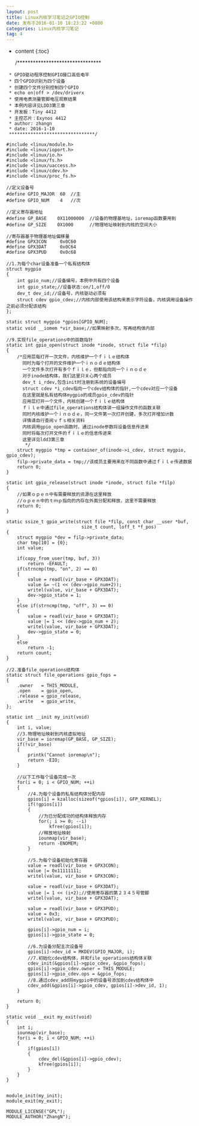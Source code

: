 ```yaml
---
layout: post
title: Linux内核学习笔记之GPIO控制
date: 发布于2016-01-10 18:23:22 +0800
categories: Linux内核学习笔记
tag: 4
---
```


* content
{:toc}


    /********************************

<!-- more -->
     * GPIO驱动程序控制GPIO接口高低电平
     * 四个GPIO识别为四个设备
     * 创建四个文件分别控制四个GPIO
     * echo on|off > /dev/driverx
     * 使用电表测量管脚电压观察结果
     * 本例内容详见LDD3第三章
     * 开发板：Tiny 4412
     * 主控芯片：Exynos 4412
     * author: zhangn
     * date: 2016-1-10
     ********************************/
    
    #include <linux/module.h>
    #include <linux/ioport.h>
    #include <linux/io.h>
    #include <linux/fs.h>
    #include <linux/uaccess.h>
    #include <linux/cdev.h>
    #include <linux/proc_fs.h>
    
    //定义设备号
    #define GPIO_MAJOR  60  //主
    #define GPIO_NUM    4   //次
    
    //定义寄存器地址
    #define GP_BASE    0X11000000  //设备的物理基地址，ioremap函数要用到
    #define GP_SIZE    0X1000      //物理地址映射到内核的空间大小
    
    //寄存器基于物理基地址偏移量
    #define GPX3CON     0x0C60
    #define GPX3DAT     0x0C64
    #define GPX3PUD		0x0c68
    
    //1.为每个char设备准备一个私有结构体
    struct mygpio
    {
    	int gpio_num;//设备编号，本例中共有四个设备
    	int gpio_state;//设备状态:on/1,off/0
    	dev_t dev_id;//设备号，内核驱动必须有
    	struct cdev gpio_cdev;//内核内部使用该结构来表示字符设备，内核调用设备操作之前必须分配该结构
    };
    
    static struct mygpio *gpios[GPIO_NUM];
    static void __iomem *vir_base;//如果映射多次，写再结构体内部
    
    //9.实现file_operations中的函数指针
    static int gpio_open(struct inode *inode, struct file *filp)
    {
    	/*应用层每打开一次文件，内核维护一个ｆｉｌｅ结构体
    	  同时为每个打开的文件维护一个ｉｎｏｄｅ结构体
    	  一个文件多次打开有多个ｆｉｌｅ，但都指向同一个ｉｎｏｄｅ
    	  对于inode结构体，我们这里只关心两个成员
    	  dev_t i_rdev,包含init时注册到系统的设备编号
    	  struct cdev *i_cdev指向一个cdev结构体的指针,一个cdev对应一个设备
    	  在这里就是私有结构体mygpio的成员gpio_cdev的指针
    	  应用层打开一个文件，内核创建一个ｆｉｌｅ结构体
    	  ｆｉｌｅ中通过file_operations结构体讲一组操作文件的函数关联
    	  同时内核维护一个ｉｎｏｄｅ，同一文件第一次打开创建，多次打开增加计数
    	  详情请自行查阅ｖｆｓ相关资料
    	  内核调用gpio_open函数时，通过inode参数将设备信息传进来
    	  同时将每次打开文件的ｆｉｌｅ的信息传进来
    	  这里详见ldd3第三章
    	   */
    	struct mygpio *tmp = container_of(inode->i_cdev, struct mygpio, gpio_cdev);
    	filp->private_data = tmp;//该成员主要用来在不同函数中通过ｆｉｌｅ传递数据
    	return 0;
    }
    
    static int gpio_release(struct inode *inode, struct file *filp)
    {
    	//如果ｏｐｅｎ中有需要释放的资源在这里释放
    	//ｏｐｅｎ中的ｔｍｐ指向的内存在外面分配和释放，这里不需要释放
    	return 0;
    }
    
    static ssize_t gpio_write(struct file *filp, const char __user *buf,
    							size_t count, loff_t *f_pos)
    {
    	struct mygpio *dev = filp->private_data;
    	char tmp[10] = {0};
    	int value;
    
    	if(copy_from_user(tmp, buf, 3))
    		return -EFAULT;
    	if(strncmp(tmp, "on", 2) == 0)
    	{
    		value = readl(vir_base + GPX3DAT);
    		value &= ~(1 << (dev->gpio_num+2));
    		writel(value, vir_base + GPX3DAT);
    		dev->gpio_state = 1;
    	}
    	else if(strncmp(tmp, "off", 3) == 0)
    	{
    		value = readl(vir_base + GPX3DAT);
    		value |= 1 << (dev->gpio_num + 2);
    		writel(value, vir_base + GPX3DAT);
    		dev->gpio_state = 0;
    	}
    	else
    		return -1;
    	return count;
    }
    
    //2.准备file_operations结构体
    static struct file_operations gpio_fops = 
    {
    	.owner   = THIS_MODULE,
    	.open    = gpio_open,
    	.release = gpio_release,
    	.write   = gpio_write,
    };
    
    static int __init my_init(void)
    {
    	int i, value;
    	//3.物理地址映射到内核虚拟地址
    	vir_base = ioremap(GP_BASE, GP_SIZE);
    	if(!vir_base)
    	{
    		printk("Cannot ioremap\n");
    		return -EIO;
    	}
    
    	//以下工作每个设备完成一次
    	for(i = 0; i < GPIO_NUM; ++i)
    	{
    		//4.为每个设备的私有结构体分配内存
    		gpios[i] = kzalloc(sizeof(*gpios[i]), GFP_KERNEL);
    		if(!gpios[i])
    		{
    			//为已分配成功的结构体释放内存
    			for(; i >= 0; --i)
    				kfree(gpios[i]);
    			//释放地址映射
    			iounmap(vir_base);
    			return -ENOMEM;
    		}
    
    		//5.为每个设备初始化寄存器
    		value = readl(vir_base + GPX3CON);
    		value |= 0x11111111;
    		writel(value, vir_base + GPX3CON);
    
    		value = readl(vir_base + GPX3DAT);
    		value |= 1 << (i+2);//使用寄存器的第２３４５号管脚
    		writel(value, vir_base + GPX3DAT);
    
    		value = readl(vir_base + GPX3PUD);
    		value = 0x3;
    		writel(value, vir_base + GPX3PUD);
    
    		gpios[i]->gpio_num = i;
    		gpios[i]->gpio_state = 0;
    
    		//6.为设备分配主次设备号
    		gpios[i]->dev_id = MKDEV(GPIO_MAJOR, i);
    		//7.初始化cdev结构体，并和file_operations结构体关联
    		cdev_init(&gpios[i]->gpio_cdev, &gpio_fops);
    		gpios[i]->gpio_cdev.owner = THIS_MODULE;
    		gpios[i]->gpio_cdev.ops = &gpio_fops;
    		//8.通过cdev_add将mygpio中的设备号添加到cdev结构体中
    		cdev_add(&gpios[i]->gpio_cdev, gpios[i]->dev_id, 1);
    	}
    
    	return 0;
    }
    
    static void __exit my_exit(void)
    {
    	int i;
    	iounmap(vir_base);
    	for(i = 0; i < GPIO_NUM; ++i)
    	{
    		if(gpios[i])
    		{
    			cdev_del(&gpios[i]->gpio_cdev);
    			kfree(gpios[i]);
    		}
    	}
    }
    
    
    module_init(my_init);
    module_exit(my_exit);
    
    MODULE_LICENSE("GPL");
    MODULE_AUTHOR("ZhangN");

